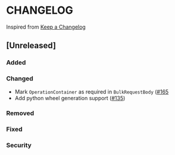 # CHANGELOG

Inspired from [Keep a Changelog](https://keepachangelog.com/en/1.0.0/)

## [Unreleased]
### Added

### Changed
- Mark `OperationContainer` as required in `BulkRequestBody` ([#165](https://github.com/opensearch-project/opensearch-protobufs/pull/165/files)
- Add python wheel generation support ([#135](https://github.com/opensearch-project/opensearch-protobufs/pull/135))

### Removed

### Fixed

### Security
